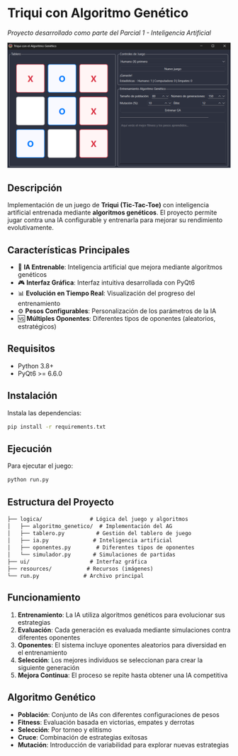 # Triqui con Algoritmo Genético

*Proyecto desarrollado como parte del Parcial 1 - Inteligencia Artificial*

![Triqui Game](resources/triqui.png)

## Descripción

Implementación de un juego de **Triqui (Tic-Tac-Toe)** con inteligencia artificial entrenada mediante **algoritmos genéticos**. El proyecto permite jugar contra una IA configurable y entrenarla para mejorar su rendimiento evolutivamente.

## Características Principales

- 🎯 **IA Entrenable**: Inteligencia artificial que mejora mediante algoritmos genéticos
- 🎮 **Interfaz Gráfica**: Interfaz intuitiva desarrollada con PyQt6
- 📊 **Evolución en Tiempo Real**: Visualización del progreso del entrenamiento
- ⚙️ **Pesos Configurables**: Personalización de los parámetros de la IA
- 🆚 **Múltiples Oponentes**: Diferentes tipos de oponentes (aleatorios, estratégicos)

## Requisitos

- Python 3.8+
- PyQt6 >= 6.6.0

## Instalación

Instala las dependencias:
```bash
pip install -r requirements.txt
```

## Ejecución

Para ejecutar el juego:

```bash
python run.py
```

## Estructura del Proyecto

```
├── logica/               # Lógica del juego y algoritmos
│   ├── algoritmo_genetico/  # Implementación del AG
│   ├── tablero.py          # Gestión del tablero de juego
│   ├── ia.py              # Inteligencia artificial
│   ├── oponentes.py        # Diferentes tipos de oponentes
│   └── simulador.py       # Simulaciones de partidas
├── ui/                   # Interfaz gráfica
├── resources/           # Recursos (imágenes)
└── run.py              # Archivo principal
```

## Funcionamiento

1. **Entrenamiento**: La IA utiliza algoritmos genéticos para evolucionar sus estrategias
2. **Evaluación**: Cada generación es evaluada mediante simulaciones contra diferentes oponentes
3. **Oponentes**: El sistema incluye oponentes aleatorios para diversidad en el entrenamiento
4. **Selección**: Los mejores individuos se seleccionan para crear la siguiente generación
5. **Mejora Continua**: El proceso se repite hasta obtener una IA competitiva

## Algoritmo Genético

- **Población**: Conjunto de IAs con diferentes configuraciones de pesos
- **Fitness**: Evaluación basada en victorias, empates y derrotas
- **Selección**: Por torneo y elitismo
- **Cruce**: Combinación de estrategias exitosas
- **Mutación**: Introducción de variabilidad para explorar nuevas estrategias